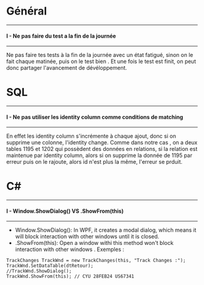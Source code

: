 # Général
***
#### I - Ne pas faire du test a la fin de la journée
***
Ne pas faire tes tests à la fin de la journée avec un état fatigué, sinon on le fait chaque matinée, puis on le test bien . 
Et une fois le test est finit, on peut donc partager l'avancement de dévéloppement.


# SQL 
***
#### I - Ne pas utiliser les identity column comme conditions de matching
***
En effet les identity column s'incrémente à chaque ajout, donc si on supprime une colonne, l'identity change.
Comme dans notre cas , on a deux tables 1195 et 1202 qui possèdent des données en relations, si la relation est maintenue par identity column,  alors si on supprime la donnée de 1195 par erreur puis on le rajoute, alors id n'est plus la même, l'erreur se prduit.


# C#
***
#### I - Window.ShowDialog() VS .ShowFrom(this)
***
- Window.ShowDialog(): In WPF, it creates a modal dialog, which means it will block interaction with other windows until it is closed.
- .ShowFrom(this): Open a window withi this method won't block interaction with other windows .
Exemples :
````
TrackChanges TrackWnd = new TrackChanges(this, "Track Changes :");
TrackWnd.SetDataTable(dtRetour);
//TrackWnd.ShowDialog();
TrackWnd.ShowFrom(this); // CYU 28FEB24 US67341
````